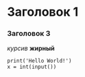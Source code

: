 # Заголовок 1

### Заголовок 3

_курсив_  **жирный**


```
print('Hello World!')
x = int(input())
```